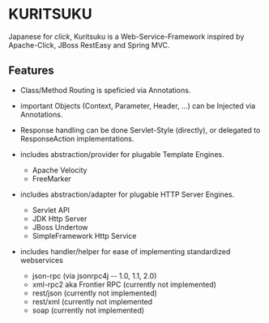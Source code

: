 # KURITSUKU

Japanese for *click*, Kuritsuku is a Web-Service-Framework inspired by Apache-Click, JBoss RestEasy and Spring MVC.

## Features

  * Class/Method Routing is speficied via Annotations.

  * important Objects (Context, Parameter, Header, ...) can be Injected via Annotations.

  * Response handling can be done Servlet-Style (directly), or delegated to ResponseAction implementations.

  * includes abstraction/provider for plugable Template Engines.
    - Apache Velocity
    - FreeMarker

  * includes abstraction/adapter for plugable HTTP Server Engines.
    - Servlet API
    - JDK Http Server
    - JBoss Undertow
    - SimpleFramework Http Service

  * includes handler/helper for ease of implementing standardized webservices
    - json-rpc (via jsonrpc4j -- 1.0, 1.1, 2.0)
    - xml-rpc2 aka Frontier RPC (currently not implemented)
    - rest/json (currently not implemented)
    - rest/xml (currently not implemented
    - soap (currently not implemented)
